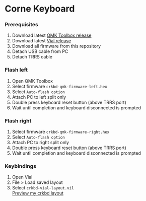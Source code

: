 # Corne Keyboard

### Prerequisites
1. Download latest [QMK Toolbox release](https://github.com/qmk/qmk_toolbox/releases)
2. Download latest [Vial release](https://get.vial.today/download/)
3. Download all firmware from this repository
4. Detach USB cable from PC
5. Detach TRRS cable

### Flash left
1. Open QMK Toolbox
2. Select firmware `crkbd-qmk-firmware-left.hex`
3. Select `Auto-flash option`
4. Attach PC to left split only
5. Double press keyboard reset button (above TRRS port)
6. Wait until completion and keyboard disconnected is prompted

### Flash right
1. Select firmware `crkbd-qmk-firmware-right.hex`
2. Select `Auto-flash option`
3. Attach PC to right split only
4. Double press keyboard reset button (above TRRS port)
5. Wait until completion and keyboard disconnected is prompted

### Keybindings
1. Open Vial
2. File > Load saved layout
3. Select `crkbd-vial-layout.vil`  
[Preview my crkbd layout](https://gist.github.com/fathulfahmy/9b3548f96523210ad8884cbb4d12a527)
